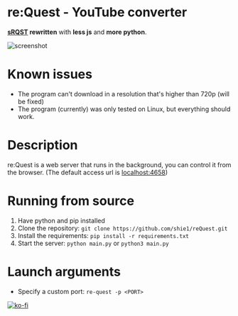 # re:Quest - YouTube converter
**[sRQST]([https://link](https://github.com/shie1/sRQST)) rewritten** with **less js** and **more python**.

![screenshot](https://i.imgur.com/RkH5Fit.png)

# Known issues
- The program can't download in a resolution that's higher than 720p (will be fixed)
- The program (currently) was only tested on Linux, but everything should work.

# Description
re:Quest is a web server that runs in the background, you can control it from the browser. (The default access url is [localhost:4658](http://localhost:4658))

# Running from source
1. Have python and pip installed
2. Clone the repository: `git clone https://github.com/shie1/reQuest.git`
3. Install the requirements: `pip install -r requirements.txt`
4. Start the server: `python main.py` or `python3 main.py`
# Launch arguments
- Specify a custom port: `re-quest -p <PORT>`

[![ko-fi](https://ko-fi.com/img/githubbutton_sm.svg)](https://ko-fi.com/A0A74VIIL)
